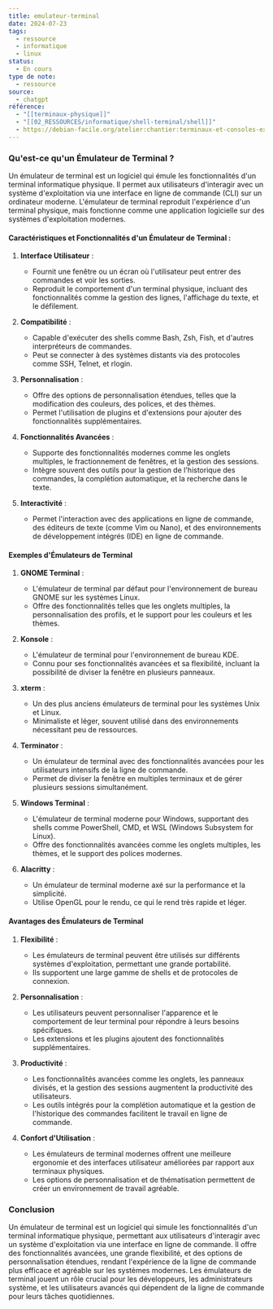 ```yaml
---
title: emulateur-terminal
date: 2024-07-23
tags:
  - ressource
  - informatique
  - linux
status:
  - En cours
type de note:
  - ressource
source:
  - chatgpt
référence:
  - "[[terminaux-physique]]"
  - "[[02_RESSOURCES/informatique/shell-terminal/shell]]"
  - https://debian-facile.org/atelier:chantier:terminaux-et-consoles-explications
---
```

### Qu'est-ce qu'un Émulateur de Terminal ?

Un émulateur de terminal est un logiciel qui émule les fonctionnalités d'un terminal informatique physique. Il permet aux utilisateurs d'interagir avec un système d'exploitation via une interface en ligne de commande (CLI) sur un ordinateur moderne. L'émulateur de terminal reproduit l'expérience d'un terminal physique, mais fonctionne comme une application logicielle sur des systèmes d'exploitation modernes.

#### Caractéristiques et Fonctionnalités d'un Émulateur de Terminal :

1. **Interface Utilisateur** :
   - Fournit une fenêtre ou un écran où l'utilisateur peut entrer des commandes et voir les sorties.
   - Reproduit le comportement d'un terminal physique, incluant des fonctionnalités comme la gestion des lignes, l'affichage du texte, et le défilement.

2. **Compatibilité** :
   - Capable d'exécuter des shells comme Bash, Zsh, Fish, et d'autres interpréteurs de commandes.
   - Peut se connecter à des systèmes distants via des protocoles comme SSH, Telnet, et rlogin.

3. **Personnalisation** :
   - Offre des options de personnalisation étendues, telles que la modification des couleurs, des polices, et des thèmes.
   - Permet l'utilisation de plugins et d'extensions pour ajouter des fonctionnalités supplémentaires.

4. **Fonctionnalités Avancées** :
   - Supporte des fonctionnalités modernes comme les onglets multiples, le fractionnement de fenêtres, et la gestion des sessions.
   - Intègre souvent des outils pour la gestion de l'historique des commandes, la complétion automatique, et la recherche dans le texte.

5. **Interactivité** :
   - Permet l'interaction avec des applications en ligne de commande, des éditeurs de texte (comme Vim ou Nano), et des environnements de développement intégrés (IDE) en ligne de commande.

#### Exemples d'Émulateurs de Terminal

1. **GNOME Terminal** :
   - L'émulateur de terminal par défaut pour l'environnement de bureau GNOME sur les systèmes Linux.
   - Offre des fonctionnalités telles que les onglets multiples, la personnalisation des profils, et le support pour les couleurs et les thèmes.

2. **Konsole** :
   - L'émulateur de terminal pour l'environnement de bureau KDE.
   - Connu pour ses fonctionnalités avancées et sa flexibilité, incluant la possibilité de diviser la fenêtre en plusieurs panneaux.

3. **xterm** :
   - Un des plus anciens émulateurs de terminal pour les systèmes Unix et Linux.
   - Minimaliste et léger, souvent utilisé dans des environnements nécessitant peu de ressources.

4. **Terminator** :
   - Un émulateur de terminal avec des fonctionnalités avancées pour les utilisateurs intensifs de la ligne de commande.
   - Permet de diviser la fenêtre en multiples terminaux et de gérer plusieurs sessions simultanément.

5. **Windows Terminal** :
   - L'émulateur de terminal moderne pour Windows, supportant des shells comme PowerShell, CMD, et WSL (Windows Subsystem for Linux).
   - Offre des fonctionnalités avancées comme les onglets multiples, les thèmes, et le support des polices modernes.

6. **Alacritty** :
   - Un émulateur de terminal moderne axé sur la performance et la simplicité.
   - Utilise OpenGL pour le rendu, ce qui le rend très rapide et léger.

#### Avantages des Émulateurs de Terminal

1. **Flexibilité** :
   - Les émulateurs de terminal peuvent être utilisés sur différents systèmes d'exploitation, permettant une grande portabilité.
   - Ils supportent une large gamme de shells et de protocoles de connexion.

2. **Personnalisation** :
   - Les utilisateurs peuvent personnaliser l'apparence et le comportement de leur terminal pour répondre à leurs besoins spécifiques.
   - Les extensions et les plugins ajoutent des fonctionnalités supplémentaires.

3. **Productivité** :
   - Les fonctionnalités avancées comme les onglets, les panneaux divisés, et la gestion des sessions augmentent la productivité des utilisateurs.
   - Les outils intégrés pour la complétion automatique et la gestion de l'historique des commandes facilitent le travail en ligne de commande.

4. **Confort d'Utilisation** :
   - Les émulateurs de terminal modernes offrent une meilleure ergonomie et des interfaces utilisateur améliorées par rapport aux terminaux physiques.
   - Les options de personnalisation et de thématisation permettent de créer un environnement de travail agréable.

### Conclusion

Un émulateur de terminal est un logiciel qui simule les fonctionnalités d'un terminal informatique physique, permettant aux utilisateurs d'interagir avec un système d'exploitation via une interface en ligne de commande. Il offre des fonctionnalités avancées, une grande flexibilité, et des options de personnalisation étendues, rendant l'expérience de la ligne de commande plus efficace et agréable sur les systèmes modernes. Les émulateurs de terminal jouent un rôle crucial pour les développeurs, les administrateurs système, et les utilisateurs avancés qui dépendent de la ligne de commande pour leurs tâches quotidiennes.
